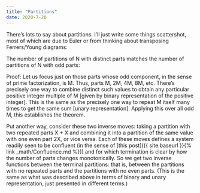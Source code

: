 ```yaml
---
title: "Partitions"
date: 2020-7-20
---
```

There’s lots to say about partitions. I’ll just write some things scattershot, most of which are due to Euler or from thinking about transposing Ferrers/Young diagrams:

The number of partitions of N with distinct parts matches the number of partitions of N with odd parts:

Proof: Let us focus just on those parts whose odd component, in the sense of prime factorization, is M. Thus, parts M, 2M, 4M, 8M, etc. There’s precisely one way to combine distinct such values to obtain any particular positive integer multiple of M [given by binary representation of the positive integer]. This is the same as the precisely one way to repeat M itself many times to get the same sum [unary representation]. Applying this over all odd M, this establishes the theorem.

Put another way, consider these two inverse moves: taking a partition with two repeated parts X + X and combining it into a partition of the same value with one even part 2X, or vice versa. Each of these moves defines a system readily seen to be confluent (in the sense of [this post]({{ site.baseurl }}{% link _math/Confluence.md %})) and for which termination is clear by how the number of parts changes monotonically. So we get two inverse functions between the terminal partitions: that is, between the partitions with no repeated parts and the partitions with no even parts. (This is the same as what was described above in terms of binary and unary representation, just presented in different terms.)